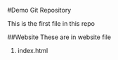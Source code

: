 #Demo Git Repository

This is the first file in this repo

##Website
These are in website file
1. index.html

